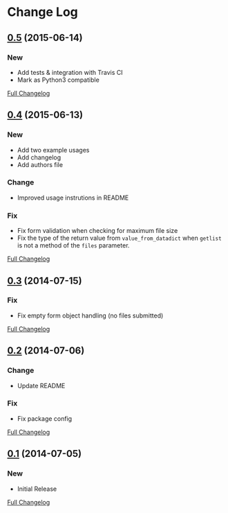 # Change Log

## [0.5](https://github.com/Chive/django-multiupload/tree/0.5) (2015-06-14)

### New
* Add tests & integration with Travis CI
* Mark as Python3 compatible

[Full Changelog](https://github.com/Chive/django-multiupload/compare/0.4...0.5)

## [0.4](https://github.com/Chive/django-multiupload/tree/0.4) (2015-06-13)

### New
* Add two example usages
* Add changelog
* Add authors file

### Change
* Improved usage instrutions in README

### Fix
* Fix form validation when checking for maximum file size
* Fix the type of the return value from ``value_from_datadict`` when ``getlist`` is not a method of the ``files`` parameter.

[Full Changelog](https://github.com/Chive/django-multiupload/compare/0.3...0.4)

## [0.3](https://github.com/Chive/django-multiupload/tree/0.3) (2014-07-15)

### Fix
* Fix empty form object handling (no files submitted)

[Full Changelog](https://github.com/Chive/django-multiupload/compare/0.2...0.3)

## [0.2](https://github.com/Chive/django-multiupload/tree/0.2) (2014-07-06)

### Change
* Update README


### Fix
* Fix package config

[Full Changelog](https://github.com/Chive/django-multiupload/compare/0.1...0.2)

## [0.1](https://github.com/Chive/django-multiupload/tree/0.1) (2014-07-05)

### New
* Initial Release

[Full Changelog](https://github.com/Chive/django-multiupload/commit/8ef0df5506dc213714f52ce5801f2c41452e3acc)